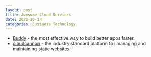 ```yaml
---
layout: post
title: Awesome Cloud Services
date: 2022-10-14
categories: Business Technology
---
```


* [Buddy](https://buddy.works/) - the most effective way to build better apps faster.
* [cloudcannon](https://cloudcannon.com/) - the industry standard platform for managing and maintaining static websites.
